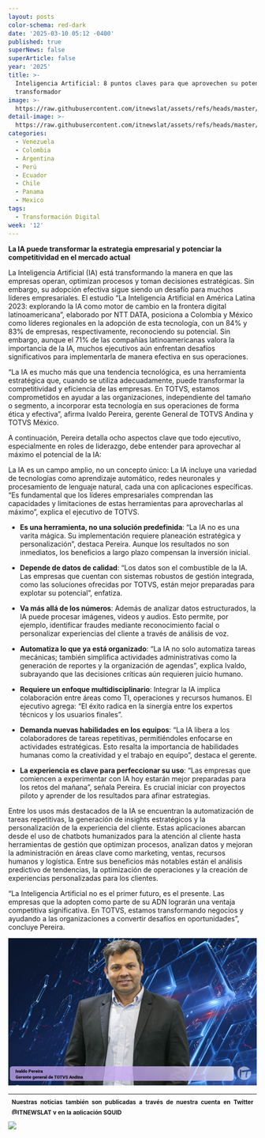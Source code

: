 ```yaml
---
layout: posts
color-schema: red-dark
date: '2025-03-10 05:12 -0400'
published: true
superNews: false
superArticle: false
year: '2025'
title: >-
  Inteligencia Artificial: 8 puntos claves para que aprovechen su potencial
  transformador
image: >-
  https://raw.githubusercontent.com/itnewslat/assets/refs/heads/master/img/540x320/Ivaldo-Pereira-p.jpg
detail-image: >-
  https://raw.githubusercontent.com/itnewslat/assets/refs/heads/master/img/1024x680/Ivaldo-Pereira-g.jpg
categories:
  - Venezuela
  - Colombia
  - Argentina
  - Perú
  - Ecuador
  - Chile
  - Panama
  - Mexico
tags:
  - Transformación Digital
week: '12'
---
```

**La IA puede transformar la estrategia empresarial y potenciar la competitividad en el mercado actual**

La Inteligencia Artificial (IA) está transformando la manera en que las empresas operan, optimizan procesos y toman decisiones estratégicas. Sin embargo, su adopción efectiva sigue siendo un desafío para muchos líderes empresariales. El estudio “La Inteligencia Artificial en América Latina 2023: explorando la IA como motor de cambio en la frontera digital latinoamericana”, elaborado por NTT DATA, posiciona a Colombia y México como líderes regionales en la adopción de esta tecnología, con un 84% y 83% de empresas, respectivamente, reconociendo su potencial. Sin embargo, aunque el 71% de las compañías latinoamericanas valora la importancia de la IA, muchos ejecutivos aún enfrentan desafíos significativos para implementarla de manera efectiva en sus operaciones.

“La IA es mucho más que una tendencia tecnológica, es una herramienta estratégica que, cuando se utiliza adecuadamente, puede transformar la competitividad y eficiencia de las empresas. En TOTVS, estamos comprometidos en ayudar a las organizaciones, independiente del tamaño o segmento, a incorporar esta tecnología en sus operaciones de forma ética y efectiva”, afirma Ivaldo Pereira, gerente General de TOTVS Andina y TOTVS México.

A continuación, Pereira detalla ocho aspectos clave que todo ejecutivo, especialmente en roles de liderazgo, debe entender para aprovechar al máximo el potencial de la IA:

La IA es un campo amplio, no un concepto único: La IA incluye una variedad de tecnologías como aprendizaje automático, redes neuronales y procesamiento de lenguaje natural, cada una con aplicaciones específicas. “Es fundamental que los líderes empresariales comprendan las capacidades y limitaciones de estas herramientas para aprovecharlas al máximo”, explica el ejecutivo de TOTVS.

- **Es una herramienta, no una solución predefinida**: “La IA no es una varita mágica. Su implementación requiere planeación estratégica y personalización”, destaca Pereira. Aunque los resultados no son inmediatos, los beneficios a largo plazo compensan la inversión inicial.

- **Depende de datos de calidad**: “Los datos son el combustible de la IA. Las empresas que cuentan con sistemas robustos de gestión integrada, como las soluciones ofrecidas por TOTVS, están mejor preparadas para explotar su potencial”, enfatiza.

- **Va más allá de los números**: Además de analizar datos estructurados, la IA puede procesar imágenes, videos y audios. Esto permite, por ejemplo, identificar fraudes mediante reconocimiento facial o personalizar experiencias del cliente a través de análisis de voz.

- **Automatiza lo que ya está organizado**: “La IA no solo automatiza tareas mecánicas; también simplifica actividades administrativas como la generación de reportes y la organización de agendas”, explica Ivaldo, subrayando que las decisiones críticas aún requieren juicio humano.

- **Requiere un enfoque multidisciplinario**: Integrar la IA implica colaboración entre áreas como TI, operaciones y recursos humanos. El ejecutivo agrega: “El éxito radica en la sinergia entre los expertos técnicos y los usuarios finales”.

- **Demanda nuevas habilidades en los equipos**: “La IA libera a los colaboradores de tareas repetitivas, permitiéndoles enfocarse en actividades estratégicas. Esto resalta la importancia de habilidades humanas como la creatividad y el trabajo en equipo”, destaca el gerente.
 
- **La experiencia es clave para perfeccionar su uso**: “Las empresas que comiencen a experimentar con IA hoy estarán mejor preparadas para los retos del mañana”, señala Pereira. Es crucial iniciar con proyectos piloto y aprender de los resultados para afinar estrategias.

Entre los usos más destacados de la IA se encuentran la automatización de tareas repetitivas, la generación de insights estratégicos y la personalización de la experiencia del cliente. Estas aplicaciones abarcan desde el uso de chatbots humanizados para la atención al cliente hasta herramientas de gestión que optimizan procesos, analizan datos y mejoran la administración en áreas clave como marketing, ventas, recursos humanos y logística. Entre sus beneficios más notables están el análisis predictivo de tendencias, la optimización de operaciones y la creación de experiencias personalizadas para los clientes.

“La Inteligencia Artificial no es el primer futuro, es el presente. Las empresas que la adopten como parte de su ADN lograrán una ventaja competitiva significativa. En TOTVS, estamos transformando negocios y ayudando a las organizaciones a convertir desafíos en oportunidades”, concluye Pereira.

![](https://raw.githubusercontent.com/itnewslat/assets/refs/heads/master/img/540x320/Ivaldo-Pereira-p.jpg)

<table style="height: 42px;" width="569">
<tbody>
<tr>
<td style="text-align: justify;"><sub><strong>Nuestras noticias también son publicadas a través de nuestra cuenta en Twitter <a href="https://twitter.com/itnewslat?lang=es">@ITNEWSLAT</a> y en la aplicación <a href="https://squidapp.co/en/">SQUID</a></strong></sub></td>
</tr>
</tbody>
</table>

<img src="https://tracker.metricool.com/c3po.jpg?hash=56f88a41e39ab42c063cc51676587a04"/>
